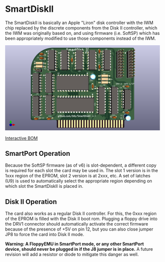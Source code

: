 # SmartDiskII

The SmartDiskII is basically an Apple "Liron" disk controller with the IWM chip
replaced by the discrete components from the Disk II controller, which
the IWM was originally based on, and using firmware (i.e. SoftSP) which
has been appropriately modified to use those components instead of the IWM.

![image info](SmartDiskII.png)

[Interactive BOM](https://btb.github.io/SmartDiskII/bom/SmartDiskII_rev3.html)

## SmartPort Operation

Because the SoftSP firmware (as of v6) is slot-dependent, a different copy is
required for each slot the card may be used in. The slot 1 version is in the 1xxx
region of the EPROM, slot 2 version is at 2xxx, etc.
A set of latches (U9) is used to automatically select the appropriate region
depending on which slot the SmartDiskII is placed in.

## Disk II Operation

The card also works as a regular Disk II controller. For this, the 0xxx
region of the EPROM is filled with the Disk II boot rom. Plugging a
floppy drive into the DRV1 connector should automatically activate the correct
firmware because of the presence of +5V on pin 12, but you can also close
jumper JP8 to force the card into Disk II mode.

**Warning: A FloppyEMU in SmartPort mode, or any other SmartPort device,
should never be plugged in if the J8 jumper is in place.** A future revision will
add a resistor or diode to mitigate this danger as well.
